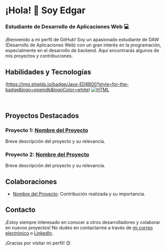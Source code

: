 # ¡Hola! 👋 Soy Edgar

### Estudiante de Desarrollo de Aplicaciones Web 💻

¡Bienvenido a mi perfil de GitHub! Soy un apasionado estudiante de DAW (Desarrollo de Aplicaciones Web) con un gran interés en la programación, especialmente en el desarrollo de backend. Aquí encontrarás algunos de mis proyectos y contribuciones.

## Habilidades y Tecnologías

(https://img.shields.io/badge/Java-ED8B00?style=for-the-badge&logo=openjdk&logoColor=white)
[![HTML](https://img.shields.io/badge/Java-007396?style=for-the-badge&logo=java&logoColor=white&labelColor=101010)]()

</br>

## Proyectos Destacados

### Proyecto 1: [Nombre del Proyecto](enlace)

Breve descripción del proyecto y su relevancia.

### Proyecto 2: [Nombre del Proyecto](enlace)

Breve descripción del proyecto y su relevancia.

## Colaboraciones

- [Nombre del Proyecto](enlace): Contribución realizada y su importancia.

## Contacto

¡Estoy siempre interesado en conocer a otros desarrolladores y colaborar en nuevos proyectos! No dudes en contactarme a través de [mi correo electrónico](mailto:tu@email.com) o [LinkedIn](https://www.linkedin.com/in/tu-perfil/).

¡Gracias por visitar mi perfil! 😊

